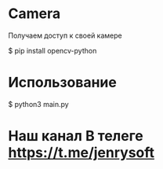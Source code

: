 # Camera
Получаем доступ к своей камере

$ pip install opencv-python

# Использование

$ python3 main.py

# Наш канал В телеге https://t.me/jenrysoft
